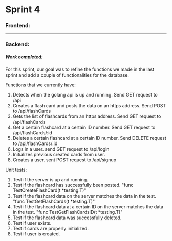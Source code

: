 # Sprint 4
### Frontend:

-------
### Backend:
##### Work completed:

For this sprint, our goal was to refine the functions we made in the last sprint and add a couple of functionalities for the database.  

Functions that we currently have:
1. Detects when the golang api is up and running. Send GET request to /api
2. Creates a flash card and posts the data on an https address. Send POST to /api/flashCards
3. Gets the list of flashcards from an https address. Send GET request to /api/flashCards
4. Get a certain flashcard at a certain ID number. Send GET request to /api/flashCards/:id
5. Deletes a certain flashcard at a certain ID number. Send DELETE request to /api/flashCards/:id
6. Logs in a user. send GET request to /api/login
7. Initializes previous created cards from user.
8. Creates a user. sent POST request to /api/signup

Unit tests:
1. Test if the server is up and running.
2. Test if the flashcard has successfully been posted. "func TestCreateFlashCard(t *testing.T)"
3. Test if the flashcard data on the server matches the data in the test. "func TestGetFlashCards(t *testing.T)"
4. Test if the flashcard data at a certain ID on the server matches the data in the test. "func TestGetFlashCardsID(t *testing.T)"
5. Test if the flashcard data was successfully deleted.
6. Test if user exists.
7. Test if cards are properly initialized.
8. Test if user is created.
